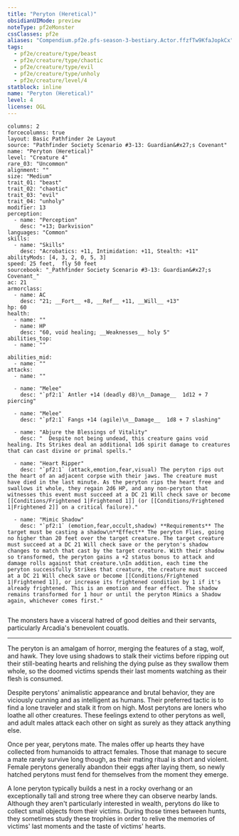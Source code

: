 ```yaml
---
title: "Peryton (Heretical)"
obsidianUIMode: preview
noteType: pf2eMonster
cssClasses: pf2e
aliases: "Compendium.pf2e.pfs-season-3-bestiary.Actor.ffzfTw9KfaJopkCx" 
tags:
  - pf2e/creature/type/beast
  - pf2e/creature/type/chaotic
  - pf2e/creature/type/evil
  - pf2e/creature/type/unholy
  - pf2e/creature/level/4
statblock: inline
name: "Peryton (Heretical)"
level: 4
license: OGL
---
```


```statblock
columns: 2
forcecolumns: true
layout: Basic Pathfinder 2e Layout
source: "Pathfinder Society Scenario #3-13: Guardian&#x27;s Covenant"
name: "Peryton (Heretical)"
level: "Creature 4"
rare_03: "Uncommon"
alignment: ""
size: "Medium"
trait_01: "beast"
trait_02: "chaotic"
trait_03: "evil"
trait_04: "unholy"
modifier: 13
perception:
  - name: "Perception"
    desc: "+13; Darkvision"
languages: "Common"
skills:
  - name: "Skills"
    desc: "Acrobatics: +11, Intimidation: +11, Stealth: +11"
abilityMods: [4, 3, 2, 0, 5, 3]
speed: 25 feet,  fly 50 feet
sourcebook: "_Pathfinder Society Scenario #3-13: Guardian&#x27;s Covenant_"
ac: 21
armorclass:
  - name: AC
    desc: "21; __Fort__ +8, __Ref__ +11, __Will__ +13"
hp: 60
health:
  - name: ""
  - name: HP
    desc: "60, void healing; __Weaknesses__ holy 5"
abilities_top:
  - name: ""

abilities_mid:
  - name: ""
attacks:
  - name: ""

  - name: "Melee"
    desc: "`pf2:1` Antler +14 (deadly d8)\n__Damage__  1d12 + 7 piercing"

  - name: "Melee"
    desc: "`pf2:1` Fangs +14 (agile)\n__Damage__  1d8 + 7 slashing"

  - name: "Abjure the Blessings of Vitality"
    desc: "  Despite not being undead, this creature gains void healing. Its Strikes deal an additional 1d6 spirit damage to creatures that can cast divine or primal spells."

  - name: "Heart Ripper"
    desc: "`pf2:1` (attack,emotion,fear,visual) The peryton rips out the heart of an adjacent corpse with their jaws. The creature must have died in the last minute. As the peryton rips the heart free and swallows it whole, they regain 2d6 HP, and any non-peryton that witnesses this event must succeed at a DC 21 Will check save or become [[Conditions/Frightened 1|Frightened 1]] (or [[Conditions/Frightened 1|Frightened 2]] on a critical failure)."

  - name: "Mimic Shadow"
    desc: "`pf2:1` (emotion,fear,occult,shadow) **Requirements** The target must be casting a shadow\n**Effect** The peryton Flies, going no higher than 20 feet over the target creature. The target creature must succeed at a DC 21 Will check save or the peryton's shadow changes to match that cast by the target creature. With their shadow so transformed, the peryton gains a +2 status bonus to attack and damage rolls against that creature.\nIn addition, each time the peryton successfully Strikes that creature, the creature must succeed at a DC 21 Will check save or become [[Conditions/Frightened 1|Frightened 1]], or increase its frightened condition by 1 if it's already frightened. This is an emotion and fear effect. The shadow remains transformed for 1 hour or until the peryton Mimics a Shadow again, whichever comes first."
 
```



The monsters have a visceral hatred of good deities and their servants, particularly Arcadia's benevolent couatls.

* * *

The peryton is an amalgam of horror, merging the features of a stag, wolf, and hawk. They love using shadows to stalk their victims before ripping out their still-beating hearts and relishing the dying pulse as they swallow them whole, so the doomed victims spends their last moments watching as their flesh is consumed.

Despite perytons' animalistic appearance and brutal behavior, they are viciously cunning and as intelligent as humans. Their preferred tactic is to find a lone traveler and stalk it from on high. Most perytons are loners who loathe all other creatures. These feelings extend to other perytons as well, and adult males attack each other on sight as surely as they attack anything else.

Once per year, perytons mate. The males offer up hearts they have collected from humanoids to attract females. Those that manage to secure a mate rarely survive long though, as their mating ritual is short and violent. Female perytons generally abandon their eggs after laying them, so newly hatched perytons must fend for themselves from the moment they emerge.

A lone peryton typically builds a nest in a rocky overhang or an exceptionally tall and strong tree where they can observe nearby lands. Although they aren't particularly interested in wealth, perytons do like to collect small objects from their victims. During those times between hunts, they sometimes study these trophies in order to relive the memories of victims' last moments and the taste of victims' hearts.
